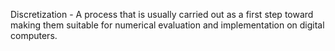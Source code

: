 Discretization - A process that is usually carried out as a first step toward making them suitable for numerical evaluation and implementation on digital computers.
